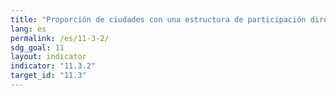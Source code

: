 ```yaml
---
title: "Proporción de ciudades con una estructura de participación directa de la sociedad civil en la planificación y la gestión urbanas que opera regular y democráticamente"
lang: es
permalink: /es/11-3-2/
sdg_goal: 11
layout: indicator
indicator: "11.3.2"
target_id: "11.3"
---
```


